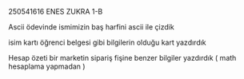 250541616 ENES ZUKRA 1-B


Ascii ödevinde ismimizin baş harfini ascii ile çizdik 

isim kartı öğrenci belgesi gibi bilgilerin olduğu kart yazdırdık

Hesap özeti bir marketin sipariş fişine benzer bilgiler yazdırdık ( math hesaplama yapmadan )
